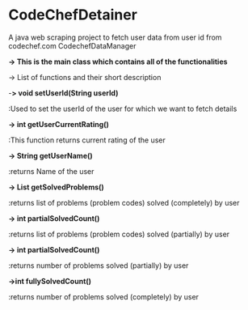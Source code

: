 # CodeChefDetainer
A java web scraping project to fetch user data from user id from codechef.com
CodechefDataManager

**-> This is the main class which contains all of the functionalities**

->  List of functions and their short description

-**> void setUserId(String userId)**
   
   :Used to set the userId of the user for which we want to fetch details
   
**-> int getUserCurrentRating()**

   :This function returns current rating of the user
   
**-> String getUserName()**

  :returns Name of the user
  
**-> List getSolvedProblems()**

  :returns list of problems (problem codes) solved (completely) by user
  
**-> int partialSolvedCount()**

   :returns list of problems (problem codes) solved (partially) by user
   
**-> int partialSolvedCount()**

   :returns number of problems solved (partially) by user
   
**->int fullySolvedCount()**
 
   :returns number of problems solved (completely) by user
